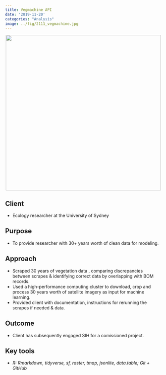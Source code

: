 ```yaml
---
title: Vegmachine API
date: '2019-11-20'
categories: "Analysis"
image: ../fig/2111_vegmachine.jpg
---
```


<p align="center">
<img src="https://daryavanichkina.com/fig/2111_vegmachine.jpg" width="500" />
</p>

## Client

- Ecology researcher at the University of Sydney

## Purpose

- To provide researcher with 30+ years worth of clean data for modeling.

## Approach

- Scraped 30 years of vegetation data , comparing discrepancies between scrapes & identifying correct data by overlapping with BOM records.
- Used a high-performance computing cluster to download, crop and process 30 years worth of satellite imagery as input for machine learning.
- Provided client with documentation, instructions for rerunning the scrapes if needed & data.
## Outcome

- Client has subsequently engaged SIH for a comissioned project.

## Key tools

- *R: Rmarkdown, tidyverse, sf, raster, tmap, jsonlite, data.table; Git + GitHub*